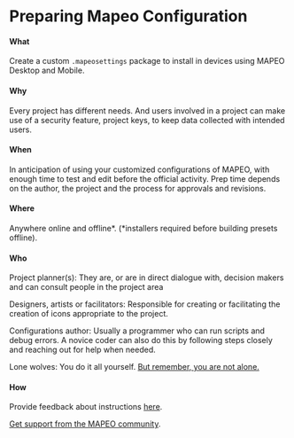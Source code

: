 # Preparing Mapeo Configuration

#### What

Create a custom `.mapeosettings` package to install in devices using MAPEO Desktop and Mobile.

#### Why

Every project has different needs. And users involved in a project can make use of a security feature, project keys, to keep data collected with intended users.

#### When

In anticipation of using your customized configurations of MAPEO, with enough time to test and edit before the official activity. Prep time depends on the author, the project and the process for approvals and revisions.

#### Where

Anywhere online and offline\*. \(\*installers required before building presets offline\).

#### Who

Project planner\(s\): They are, or are in direct dialogue with, decision makers and can consult people in the project area

Designers, artists or facilitators: Responsible for creating or facilitating the creation of icons appropriate to the project.

Configurations author: Usually a programmer who can run scripts and debug errors. A novice coder can also do this by following steps closely and reaching out for help when needed.

Lone wolves: You do it all yourself. [But remember, you are not alone. ](../get-support.md)

#### How

Provide feedback about instructions [here](https://github.com/digidem/mapeo-docs).

[Get support from the MAPEO community](../get-support.md).

